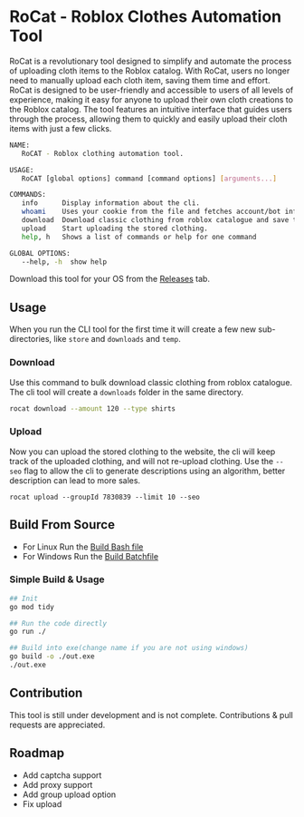 # RoCat - **Ro**blox **C**lothes **A**utomation **T**ool

RoCat is a revolutionary tool designed to simplify and automate the process of uploading cloth items to the Roblox catalog. With RoCat, users no longer need to manually upload each cloth item, saving them time and effort. RoCat is designed to be user-friendly and accessible to users of all levels of experience, making it easy for anyone to upload their own cloth creations to the Roblox catalog. The tool features an intuitive interface that guides users through the process, allowing them to quickly and easily upload their cloth items with just a few clicks.

```bash
NAME:
   RoCAT - Roblox clothing automation tool.

USAGE:
   RoCAT [global options] command [command options] [arguments...]

COMMANDS:
   info      Display information about the cli.
   whoami    Uses your cookie from the file and fetches account/bot info.
   download  Download classic clothing from roblox catalogue and save them for later upload
   upload    Start uploading the stored clothing.
   help, h   Shows a list of commands or help for one command

GLOBAL OPTIONS:
   --help, -h  show help
```

Download this tool for your OS from the [Releases](https://github.com/jareer12/RoCAT/releases/tag/stable) tab.

## Usage

When you run the CLI tool for the first time it will create a few new sub-directories, like `store` and `downloads` and `temp`.

### Download

Use this command to bulk download classic clothing from roblox catalogue. The cli tool will create a `downloads` folder in the same directory.

```sh
rocat download --amount 120 --type shirts
```

### Upload

Now you can upload the stored clothing to the website, the cli will keep track of the uploaded clothing, and will not re-upload clothing. Use the `--seo` flag to allow the cli to generate descriptions using an algorithm, better description can lead to more sales.

```
rocat upload --groupId 7830839 --limit 10 --seo
```

## Build From Source

- For Linux Run the [Build Bash file](./scripts/build.sh)
- For Windows Run the [Build Batchfile](./scripts/build.cmd)

### Simple Build & Usage

```sh
## Init
go mod tidy

## Run the code directly
go run ./

## Build into exe(change name if you are not using windows)
go build -o ./out.exe
./out.exe
```

## Contribution

This tool is still under development and is not complete. Contributions & pull requests are appreciated.

## Roadmap

- Add captcha support
- Add proxy support
- Add group upload option
- Fix upload